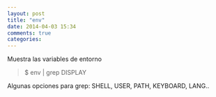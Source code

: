 ```yaml
---
layout: post
title: "env"
date: 2014-04-03 15:34
comments: true
categories: 
---
```

Muestra las variables de entorno 

>$ env | grep DISPLAY

Algunas opciones para grep: SHELL, USER, PATH, KEYBOARD, LANG..

